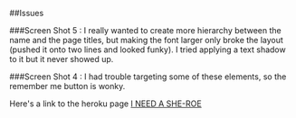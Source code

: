 ##Issues 

###Screen Shot 5 :
I really wanted to create more hierarchy between the name and the page titles, but making the font larger only broke the layout (pushed it onto two lines and looked funky). I tried applying a text shadow to it but it never showed up. 

###Screen Shot 4 :
I had trouble targeting some of these elements, so the remember me button is wonky. 

Here's a link to the heroku page [I NEED A SHE-ROE](https://women-power.herokuapp.com/#/category)